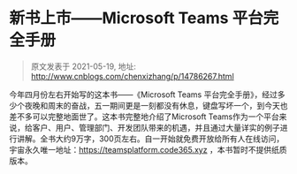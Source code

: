 # 新书上市——Microsoft Teams 平台完全手册 
> 原文发表于 2021-05-19, 地址: http://www.cnblogs.com/chenxizhang/p/14786267.html 


今年四月份左右开始写的这本书——《Microsoft Teams 平台完全手册》，经过多少个夜晚和周末的奋战，五一期间更是一刻都没有休息，键盘写坏一个，到今天也差不多可以完整地面世了。这本书完整地介绍了Microsoft Teams作为一个平台来说，给客户、用户、管理部门、开发团队带来的机遇，并且通过大量详实的例子进行讲解。全书大约9万字，300页左右。自一开始就免费开放给所有人在线访问，宇宙永久唯一地址：https://teamsplatform.code365.xyz  ，本书暂时不提供纸质版本。